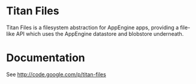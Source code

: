 # Titan Files

Titan Files is a filesystem abstraction for AppEngine apps, providing a
file-like API which uses the AppEngine datastore and blobstore underneath.

# Documentation

See http://code.google.com/p/titan-files
